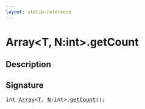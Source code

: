 ```yaml
---
layout: stdlib-reference
---
```


# Array\<T, N:int\>\.getCount

## Description





## Signature 

<pre>
int <a href="/stdlib-reference/types/Array/index" class="code_type">Array</a>&lt;<a href="/stdlib-reference/types/Array/index#typeparam-T" class="code_type">T</a>, <a href="/stdlib-reference/types/Array/index#decl-N" class="code_var">N</a>:int&gt;.<a href="/stdlib-reference/types/Array/getCount">getCount</a>();

</pre>

